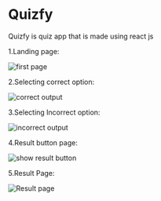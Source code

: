 # Quizfy
Quizfy is quiz app that is made using react js 

1.Landing page:

![first page](https://user-images.githubusercontent.com/84098635/228432842-09206088-f487-4096-bdec-633da69b4606.png)


2.Selecting correct option:

![correct output](https://user-images.githubusercontent.com/84098635/228432972-9b42c5c8-afbe-459c-b671-c40cbc55c8ed.png)


3.Selecting Incorrect option:

![incorrect output](https://user-images.githubusercontent.com/84098635/228433043-6924f4cc-393e-4290-a143-0d049f801f9f.png)


4.Result button page:

![show result button](https://user-images.githubusercontent.com/84098635/228433105-7a7b71b8-3bb7-4f57-bba8-9c1b077ea9f5.png)


5.Result Page:

![Result page](https://user-images.githubusercontent.com/84098635/228433138-32fa998a-a43f-417e-a74d-5af9303c27d7.png)

